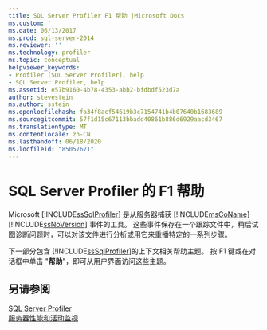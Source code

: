```yaml
---
title: SQL Server Profiler F1 帮助 |Microsoft Docs
ms.custom: ''
ms.date: 06/13/2017
ms.prod: sql-server-2014
ms.reviewer: ''
ms.technology: profiler
ms.topic: conceptual
helpviewer_keywords:
- Profiler [SQL Server Profiler], help
- SQL Server Profiler, help
ms.assetid: e57b9160-4b78-4353-abb2-bfdbdf523d7a
author: stevestein
ms.author: sstein
ms.openlocfilehash: fa34f8acf54619b3c7154741b4b07640b1683689
ms.sourcegitcommit: 57f1d15c67113bbadd40861b886d6929aacd3467
ms.translationtype: MT
ms.contentlocale: zh-CN
ms.lasthandoff: 06/18/2020
ms.locfileid: "85057671"
---
```

# <a name="sql-server-profiler-f1-help"></a>SQL Server Profiler 的 F1 帮助
  Microsoft [!INCLUDE[ssSqlProfiler](../../includes/sssqlprofiler-md.md)] 是从服务器捕获 [!INCLUDE[msCoName](../../includes/msconame-md.md)] [!INCLUDE[ssNoVersion](../../includes/ssnoversion-md.md)] 事件的工具。 这些事件保存在一个跟踪文件中，稍后试图诊断问题时，可以对该文件进行分析或用它来重播特定的一系列步骤。  
  
 下一部分包含 [!INCLUDE[ssSqlProfiler](../../includes/sssqlprofiler-md.md)]的上下文相关帮助主题。 按 F1 键或在对话框中单击 "**帮助**"，即可从用户界面访问这些主题。  
  
## <a name="see-also"></a>另请参阅  
 [SQL Server Profiler](sql-server-profiler.md)   
 [服务器性能和活动监视](../../relational-databases/performance/server-performance-and-activity-monitoring.md)  
  
  
